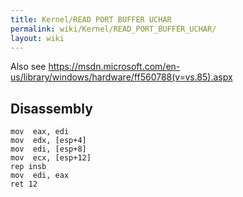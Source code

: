 ```yaml
---
title: Kernel/READ PORT BUFFER UCHAR
permalink: wiki/Kernel/READ_PORT_BUFFER_UCHAR/
layout: wiki
---
```


Also see
<https://msdn.microsoft.com/en-us/library/windows/hardware/ff560788(v=vs.85).aspx>

Disassembly
-----------

    mov  eax, edi
    mov  edx, [esp+4]
    mov  edi, [esp+8]
    mov  ecx, [esp+12]
    rep insb
    mov  edi, eax
    ret 12
